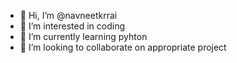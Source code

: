 - 👋 Hi, I’m @navneetkrrai
- 👀 I’m interested in coding
- 🌱 I’m currently learning pyhton
- 💞️ I’m looking to collaborate on appropriate project

<!---
navneetkrrai/navneetkrrai is a ✨ special ✨ repository because its `README.md` (this file) appears on your GitHub profile.
You can click the Preview link to take a look at your changes.
--->
